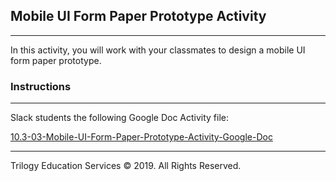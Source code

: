 ## Mobile UI Form Paper Prototype Activity
---

In this activity, you will work with your classmates to design a mobile UI form paper prototype.

### Instructions

---

Slack students the following Google Doc Activity file:

[10.3-03-Mobile-UI-Form-Paper-Prototype-Activity-Google-Doc](https://docs.google.com/document/d/1wMW5ch370Cjb8BoQKg-UW45ClH38VgxAhOlswb8bzxE/edit?usp=sharing)


---

Trilogy Education Services © 2019. All Rights Reserved.
